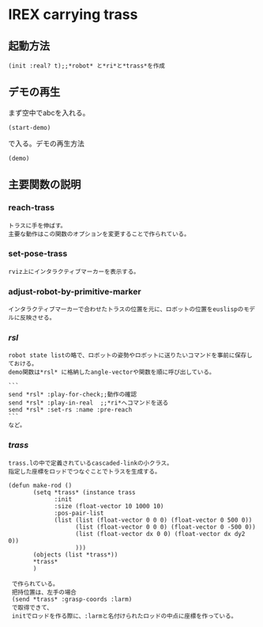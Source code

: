 # IREX carrying trass
## 起動方法
```
(init :real? t);;*robot* と*ri*と*trass*を作成
```
## デモの再生
まず空中でabcを入れる。
```
(start-demo)
```
で入る。デモの再生方法
```
(demo)
```

## 主要関数の説明

### reach-trass
    トラスに手を伸ばす。
    主要な動作はこの関数のオプションを変更することで作られている。

### set-pose-trass
    rviz上にインタラクティブマーカーを表示する。

### adjust-robot-by-primitive-marker
    インタラクティブマーカーで合わせたトラスの位置を元に、ロボットの位置をeuslispのモデルに反映させる。

### *rsl*
    robot state listの略で、ロボットの姿勢やロボットに送りたいコマンドを事前に保存しておける。
    demo関数は*rsl* に格納したangle-vectorや関数を順に呼び出している。
    
    ```
    send *rsl* :play-for-check;;動作の確認
    send *rsl* :play-in-real  ;;*ri*へコマンドを送る
    send *rsl* :set-rs :name :pre-reach
    ```
    など。

### *trass*
    trass.lの中で定義されているcascaded-linkの小クラス。
    指定した座標をロッドでつなぐことでトラスを生成する。
```
(defun make-rod ()
       (setq *trass* (instance trass 
             :init 
             :size (float-vector 10 1000 10)
             :pos-pair-list
             (list (list (float-vector 0 0 0) (float-vector 0 500 0))
                   (list (float-vector 0 0 0) (float-vector 0 -500 0))
                   (list (float-vector dx 0 0) (float-vector dx dy2 0))
                   )))
       (objects (list *trass*))
       *trass*
       )              
```
     で作られている。
     把持位置は、左手の場合
     (send *trass* :grasp-coords :larm)
     で取得できて、
     initでロッドを作る際に、:larmと名付けられたロッドの中点に座標を作っている。


